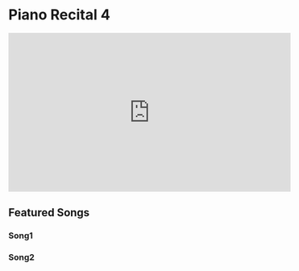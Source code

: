 # Piano Recital 4

<iframe width="560" height="315" src="https://www.youtube.com/embed/1f3RPOIbU2E" title="YouTube video player" frameborder="0" allow="accelerometer; autoplay; clipboard-write; encrypted-media; gyroscope; picture-in-picture" allowfullscreen></iframe>

## Featured Songs

### Song1

### Song2